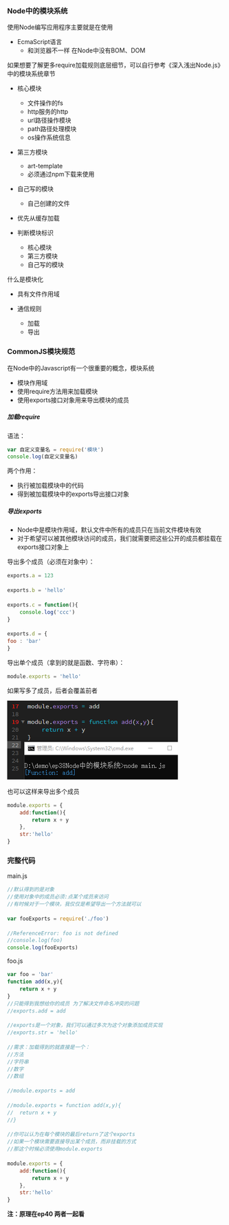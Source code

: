 ### Node中的模块系统

使用Node编写应用程序主要就是在使用

- EcmaScript语言
  - 和浏览器不一样 在Node中没有BOM、DOM



如果想要了解更多require加载规则底层细节，可以自行参考《深入浅出Node.js》中的模块系统章节

- 核心模块
  - 文件操作的fs
  - http服务的http
  - url路径操作模块
  - path路径处理模块
  - os操作系统信息
- 第三方模块
  - art-template
  - 必须通过npm下载来使用
- 自己写的模块
  - 自己创建的文件

- 优先从缓存加载
- 判断模块标识
  - 核心模块
  - 第三方模块
  - 自己写的模块

什么是模块化

- 具有文件作用域

- 通信规则
  - 加载
  - 导出

### CommonJS模块规范

在Node中的Javascript有一个很重要的概念，模块系统

- 模块作用域
- 使用require方法用来加载模块
- 使用exports接口对象用来导出模块的成员

##### **加载require**

语法：

```javascript
var 自定义变量名 = require('模块')
console.log(自定义变量名)
```

两个作用：

- 执行被加载模块中的代码
- 得到被加载模块中的exports导出接口对象

##### 导出exports

- Node中是模块作用域，默认文件中所有的成员只在当前文件模块有效
- 对于希望可以被其他模块访问的成员，我们就需要把这些公开的成员都挂载在exports接口对象上

导出多个成员（必须在对象中）：

```javascript
exports.a = 123

exports.b = 'hello'

exports.c = function(){
    console.log('ccc')
}

exports.d = {
foo : 'bar'
}
```

导出单个成员（拿到的就是函数、字符串）：

```javascript
module.exports = 'hello'
```

如果写多了成员，后者会覆盖前者

![ep38模块系统导出单个对象](https://github.com/yvonnelxq/Note-for-node/blob/main/node.js_%E7%AC%94%E8%AE%B0/relatedImages/ep38.PNG)

也可以这样来导出多个成员

```javascript
module.exports = {
	add:function(){
		return x + y
	},
	str:'hello'	
}
```

### 完整代码

main.js

```javascript
//默认得到的是对象
//使用对象中的成员必须:点某个成员来访问
//有时候对于一个模块，我仅仅是希望导出一个方法就可以

var fooExports = require('./foo')

//ReferenceError: foo is not defined
//console.log(foo)
console.log(fooExports)
```

foo.js

```javascript
var foo = 'bar'
function add(x,y){
	return x + y
}
//只能得到我想给你的成员 为了解决文件命名冲突的问题
//exports.add = add

//exports是一个对象，我们可以通过多次为这个对象添加成员实现
//exports.str = 'hello'

//需求：加载得到的就直接是一个：
//方法
//字符串
//数字
//数组

//module.exports = add

//module.exports = function add(x,y){
//	return x + y
//}

//你可以认为在每个模块的最后return了这个exports
//如果一个模块需要直接导出某个成员，而非挂载的方式
//那这个时候必须使用module.exports

module.exports = {
	add:function(){
		return x + y
	},
	str:'hello'	
}
```

**注：原理在ep40 两者一起看**

